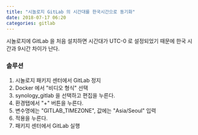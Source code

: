 ```yaml
---
title: "시놀로지 GitLab 의 시간대를 한국시간으로 동기화"
date: 2018-07-17 06:20
categories: gitlab
---
```


시놀로지에 GitLab 을 처음 설치하면 시간대가 UTC-0 로 설정되었기 때문에 한국 시간과 9시간 차이가 난다.

### 솔루션
1. 시놀로지 패키지 센터에서 GitLab 정지
1. Docker 에서 "비디오 형식" 선택
1. synology_gitlab 을 선택하고 편집을 누른다.
1. 환경탭에서 "+" 버튼을 누른다.
1. 변수명에는 "GITLAB_TIMEZONE", 값에는 "Asia/Seoul" 입력
1. 적용을 누른다.
1. 패키지 센터에서 GitLab 실행

